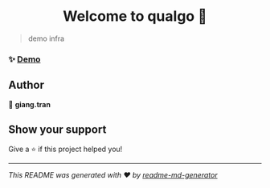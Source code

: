 <h1 align="center">Welcome to qualgo 👋</h1>
<p>
</p>

> demo infra

### ✨ [Demo](https://shop.yanyicivic.com)

## Author

👤 **giang.tran**


## Show your support

Give a ⭐️ if this project helped you!

***
_This README was generated with ❤️ by [readme-md-generator](https://github.com/kefranabg/readme-md-generator)_
